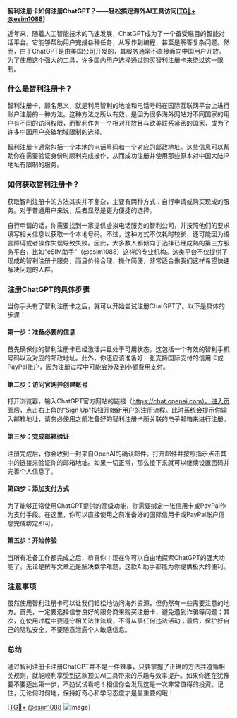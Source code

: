 **智利注册卡如何注册ChatGPT？——轻松搞定海外AI工具访问[[TG💪+ @esim1088](https://t.me/s/esim1088)]**

近年来，随着人工智能技术的飞速发展，ChatGPT成为了一个备受瞩目的智能对话平台。它能够帮助用户完成各种任务，从写作到编程，甚至是解答复杂问题。然而，由于ChatGPT是由美国公司开发的，其服务通常不直接面向中国用户开放。为了使用这个强大的工具，许多国内用户选择通过购买智利注册卡来绕过这一限制。

### 什么是智利注册卡？

智利注册卡，顾名思义，就是利用智利的地址和电话号码在国际互联网平台上进行账户注册的一种方法。这种方法之所以有效，是因为很多海外网站对不同国家的用户有不同的访问权限，而智利作为一个相对开放且与欧美联系紧密的国家，成为了许多中国用户突破地域限制的选择。

智利注册卡通常包括一个本地的电话号码和一个对应的邮政地址。这些信息可以帮助你在需要验证身份时顺利完成操作，从而成功注册并使用那些原本对中国大陆IP地址有限制的服务。

### 如何获取智利注册卡？

获取智利注册卡的方法其实并不复杂，主要有两种方式：自行申请或购买现成的服务。对于普通用户来说，后者显然是更为便捷的选择。

自行申请的话，你需要找到一家提供虚拟电话服务的智利公司，并按照他们的要求填写相关信息以获取一个本地号码。不过，这种方式不仅耗时较长，还可能因为语言障碍或者操作失误导致失败。因此，大多数人都倾向于选择已经成熟的第三方服务平台，比如“eSIM助手”（@esim1088）这样的专业机构。这类平台不仅提供了现成的智利注册卡服务，而且价格合理、操作简便，非常适合像我们这样希望快速解决问题的人群。

### 注册ChatGPT的具体步骤

当你手头有了智利注册卡之后，就可以开始尝试注册ChatGPT了。以下是具体的步骤：

#### 第一步：准备必要的信息
首先确保你的智利注册卡已经激活并且处于可用状态。这包括一个有效的智利手机号码以及对应的邮政地址。此外，你还应该准备好一张支持国际支付的信用卡或PayPal账户，因为注册过程中可能会涉及到小额费用支付。

#### 第二步：访问官网并创建账号
打开浏览器，输入ChatGPT官方网站的链接（https://chat.openai.com）。进入页面后，点击右上角的“Sign Up”按钮开始新用户的注册流程。此时系统会提示你输入邮箱地址，请务必使用之前准备好的智利注册卡所关联的电子邮箱来进行注册。

#### 第三步：完成邮箱验证
注册完成后，你会收到一封来自OpenAI的确认邮件。打开邮件并按照指示点击其中的链接来验证你的邮箱地址。如果一切正常，那么接下来就可以继续设置密码并完善个人信息了。

#### 第四步：添加支付方式
为了能够正常使用ChatGPT提供的高级功能，你需要绑定一张信用卡或PayPal作为支付手段。在这里，你可以直接使用之前准备好的国际信用卡或PayPal账户信息完成绑定即可。

#### 第五步：开始体验
当所有准备工作都完成之后，恭喜你！现在你可以自由地探索ChatGPT的强大功能了。无论是撰写文章还是解决数学难题，这款AI助手都能为你提供极大的便利。

### 注意事项

虽然使用智利注册卡可以让我们轻松地访问海外资源，但仍然有一些需要注意的地方。首先，一定要选择信誉良好的服务商来购买注册卡，避免遇到诈骗等问题；其次，在使用过程中要遵守相关法律法规，不得从事任何违法活动；最后，保护好自己的隐私安全，不要随意泄露个人敏感信息。

### 总结

通过智利注册卡注册ChatGPT并不是一件难事，只要掌握了正确的方法并遵循相关规则，就能顺利享受到这款顶尖AI工具带来的乐趣与效率提升。如果你还在犹豫要不要迈出第一步，不妨试试看吧！相信你会发现这是一次非常值得的投资。记住，无论何时何地，保持好奇心和学习态度才是最重要的哦！

[[TG💪+ @esim1088](https://t.me/s/esim1088) ![Image](https://i.postimg.cc/4NQfJmqS/Snipaste-2025-05-13-00-14-12.png)]